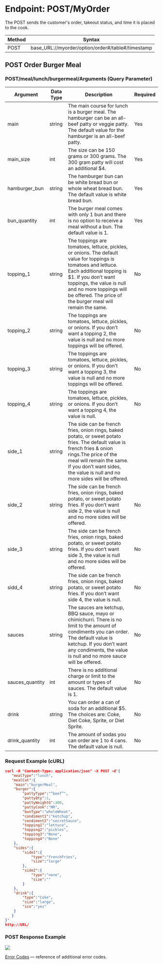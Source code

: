 # Endpoint: POST/MyOrder
The POST sends the customer's order, takeout status, and time it is placed to the cook.   

| Method | Syntax|
| ---| ---|
| POST | base_URL://myorder/option/order#/table#/timestamp |


## POST Order Burger Meal
### POST/meal/lunch/burgermeal/Arguments (Query Parameter) 
 
| Argument | Data Type  | Description | Required |
| --- | --- | --- | --- |
| main  | string | The main course for lunch is a burger meal. The hamburger can be an all-beef patty or veggie patty. The default value for the hamburger is an all-beef patty. | Yes |
| main_size | int | The size can be 150 grams or 300 grams. The 300 gram patty will cost an additional $4.| Yes |
|hamburger_bun | string | The hamburger bun can be white bread bun or whole wheat bread bun. The default value is white bread bun.| Yes |
| bun_quantity | int | The burger meal comes with only 1 bun and there is no option to receive a meal without a bun. The default value is 1.| Yes |
| topping_1 | string | The toppings are tomatoes, lettuce, pickles, or onions. The default value for toppings is tomatoes and lettuce. Each additional topping is $1. If you don’t want toppings, the value is null and no more toppings will be offered. The price of the burger meal will remain the same. | No | 
| topping_2 | string  | The toppings are tomatoes, lettuce, pickles, or onions. If you don’t want a topping 2, the value is null and no more toppings will be offered. | No
| topping_3 | string  | The toppings are tomatoes, lettuce, pickles, or onions. If you don’t want a topping 3, the value is null and no more toppings will be offered. | No |
| topping_4 | string | The toppings are tomatoes, lettuce, pickles, or onions. If you don’t want a topping 4, the value is null. | No |
| side_1 | string | The side can be french fries, onion rings, baked potato, or sweet potato fries. The default value is french fries & onion rings.The price of the meal will remain the same. If you don’t want sides, the value is null and no more sides will be offered. |
| side_2 | string | The side can be french fries, onion rings, baked potato, or sweet potato fries. If you don’t want side 2, the value is null and no more sides will be offered. | No |
|side_3 | string | The side can be french fries, onion rings, baked potato, or sweet potato fries. If you don’t want side 3, the value is null and no more sides will be offered.| No |
|sidd_4 | string | The side can be french fries, onion rings, baked potato, or sweet potato fries. If you don’t want side 4, the value is null. | No |
| sauces | string | The sauces are ketchup, BBQ sauce, mayo or chimichurri. There is no limit to the amount of condiments you can order. The default value is ketchup. If you don’t want any condiments, the value is null and no more sauce will be offered. | No|
|sauces_quantity | int | There is no additional charge or limit to the amount or types of sauces. The default value is 1. | No|
| drink | string | You can order a can of soda for an additional $5. The choices are: Coke, Diet Coke, Sprite, or Diet Sprite.| No |
|drink_quantity | int | The amount of sodas you can order are 1 to 4 cans. The default value is null. | No |

### Request Example (cURL)

```JSON
curl -H "Content-Type: application/json" -X POST -d'{
   "mealType":"lunch",
   "mealCat":{
  	"main":"burgerMeal",
  	"burger":{
     	"pattyType":"”beef”",
     	"pattyQty":1,
     	"pattyWeightG":300,
     	"pattyCook":"MR",
     	"bunType":"wholeWheat",
     	"condiment1":"ketchup",
     	"condiment2":"secretSauce",
     	"topping1":"lettuce",
     	"topping2":"pickles",
     	"topping3":"None",
     	"topping4":"None"
  	},
  	"sides":{
     	"side1":{
        	"type":"frenchFries",
        	"size":"large"
     	},
     	"side2":{
        	"type":"none",
        	"size":""
     	}
  	},
  	"drink":{
     	"type":"Coke",
     	"size":"large",
     	"ice":"yes"
  	}
   }
}'
http://URL/
```

### POST Response Example

 ![](https://lh6.googleusercontent.com/lg4CSP8V6ZZB08WIpkIXw73NXNWMLoUWJEZG_imtidHrrr49KSYCLKzfvnSSHaRsPdMR-pSMRznkHirUoYFMxoS6-NsQvhYfXdNYqfSQAz4JVeiGqHw9m3DyOw0-MDod8XTw5Mk)

[Error Codes](https://github.com/Stefanie-Saffern/API-Guide-for-Burger-Meal-at-GPM-Diner/blob/main/error%20codes) &mdash; reference of additional error codes.



